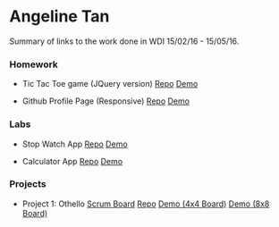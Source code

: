 # Angeline Tan

Summary of links to the work done in WDI 15/02/16 - 15/05/16.

### Homework 
* Tic Tac Toe game (JQuery version) [Repo](https://github.com/Lnfra/tic-tac-toe) [Demo](https://lnfra.github.io/tic-tac-toe)

* Github Profile Page (Responsive) [Repo](https://github.com/Lnfra/lnfra.github.io) [Demo](https://lnfra.github.io)

### Labs 
* Stop Watch App [Repo](https://github.com/Lnfra/stopwatch) [Demo](https://lnfra.github.io/stopwatch)

* Calculator App [Repo](https://github.com/Lnfra/calculator) [Demo](https://lnfra.github.io/calculator)

### Projects 
* Project 1: Othello [Scrum Board](https://trello.com/b/ZD2KUx8c) 
[Repo](https://github.com/Lnfra/othello) [Demo (4x4 Board)](https://lnfra.github.io/othello) [Demo (8x8 Board)](https://lnfra.github.io/othello/full)

